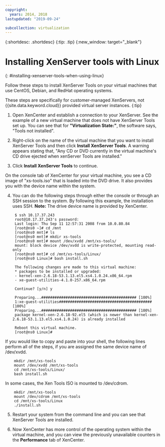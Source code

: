 ```yaml
---
copyright:
  years: 2014, 2018
lastupdated: "2019-09-24"

subcollection: virtualization
---
```


{:shortdesc: .shortdesc}
{:tip: .tip}
{:new_window: target="_blank"}

# Installing XenServer tools with Linux
{: #installing-xenserver-tools-when-using-linux}

Follow these steps to install XenServer Tools on your virtual machines that use CentOS, Debian, and RedHat operating systems.

These steps are specifically for customer-managed XenServers, not {{site.data.keyword.cloud}} provided virtual server instances.
{:tip}

1. Open XenCenter and establish a connection to your XenServer. See the example of a new virtual machine that does not have XenServer Tools set up. You can see that for **"Virtualization State:"**, the software says, "Tools not installed".

2. Right-click on the name of the virtual machine that you want to install XenServer Tools and then click **Install XenServer Tools**. A warning appears stating that, "Any CD or DVD currently in the virtual machine's CD drive ejected when xenServer Tools are installed."

3. Click **Install XenServer Tools** to continue.

On the console tab of XenCenter for your virtual machine, you see a CD image of "xs-tools.iso" that is loaded into the DVD drive. It also provides you with the device name within the system.

4. You can do the following steps through either the console or through an SSH session to the system. By following this example, the installation uses SSH. **Note:** The drive device name is provided by XenCenter.

        $ ssh 10.17.37.243
        root@10.17.37.243's password:
        Last login: Thu Sep 11 12:57:31 2008 from 10.0.80.84
        [root@ns0 ~]# cd /mnt
        [root@ns0 mnt]# ls
        [root@ns0 mnt]# mkdir xs-tools
        [root@ns0 mnt]# mount /dev/xvdd /mnt/xs-tools/
        mount: block device /dev/xvdd is write-protected, mounting read-only
        [root@ns0 mnt]# cd /mnt/xs-tools/Linux/
        [root@ns0 Linux]# bash install.sh

        The following changes are made to this virtual machine:
        * packages to be installed or upgraded:
        - kernel-xen-2.6.18-53.1.13.el5.xs4.1.0.24.x86_64.rpm
        - xe-guest-utilities-4.1.0-257.x86_64.rpm

        Continue? [y/n] y

        Preparing...########################################### [100%]
        1:xe-guest-utilities##########################################[100%]
        Preparing...########################################### [100%]
        package kernel-xen-2.6.18-92.el5 (which is newer than kernel-xen-2.6.18-53.1.13.el5.xs4.1.0.24) is already installed

        Reboot this virtual machine.
        [root@ns0 Linux]#

If you would like to copy and paste into your shell, the following lines perform all of the steps, if you are assigned the same device name of /dev/xvdd.

        mkdir /mnt/xs-tools
        mount /dev/xvdd /mnt/xs-tools
        cd /mnt/xs-tools/Linux/
        bash install.sh

In some cases, the Xen Tools ISO is mounted to /dev/cdrom.

        mkdir /mnt/xs-tools
        mount /dev/cdrom /mnt/xs-tools
        cd /mnt/xs-tools/Linux
        ./install.sh

5. Restart your system from the command line and you can see that XenServer Tools are installed.

6. Now XenCenter has more control of the operating system within the virtual machine, and you can view the previously unavailable counters in the **Performance** tab of XenCenter.
